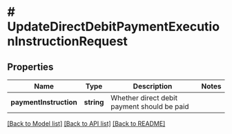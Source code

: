 # # UpdateDirectDebitPaymentExecutionInstructionRequest

## Properties

Name | Type | Description | Notes
------------ | ------------- | ------------- | -------------
**paymentInstruction** | **string** | Whether direct debit payment should be paid | 

[[Back to Model list]](../../README.md#documentation-for-models) [[Back to API list]](../../README.md#documentation-for-api-endpoints) [[Back to README]](../../README.md)


